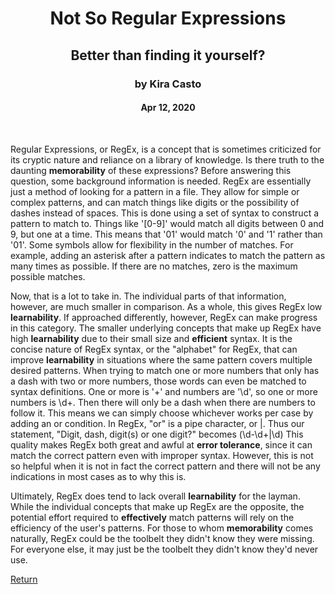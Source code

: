 <span align="center">
  <h1>Not So Regular Expressions</h1>
  <h2>Better than finding it yourself?</h2>
  <h3>by Kira Casto</h3>
  <h4>Apr 12, 2020</h4>
</span>
<br>
<p>Regular Expressions, or RegEx, is a concept that is sometimes criticized for its cryptic nature and reliance on a library of knowledge.
Is there truth to the daunting <strong>memorability</strong> of these expressions? Before answering this question, some background 
information is needed. RegEx are essentially just a method of looking for a pattern in a file. They allow for simple
or complex patterns, and can match things like digits or the possibility of dashes instead of spaces. This is done using a set of
syntax to construct a pattern to match to. Things like '[0-9]' would match all digits between 0 and 9, but one at a time. This means
that '01' would match '0' and '1' rather than '01'. Some symbols allow for flexibility in the number of matches. For example, adding
an asterisk after a pattern indicates to match the pattern as many times as possible. If there are no matches, zero is the maximum 
possible matches.</p>
<p>Now, that is a lot to take in. The individual parts of that information, however, are much smaller in comparison. As a whole, this
gives RegEx low <strong>learnability</strong>. If approached differently, however, RegEx can make progress in this category. The smaller
underlying concepts that make up RegEx have high <strong>learnability</strong> due to their small size and <strong>efficient</strong> syntax.
It is the concise nature of RegEx syntax, or the "alphabet" for RegEx, that can improve <strong>learnability</strong> in situations where the
same pattern covers multiple desired patterns. 
When trying to match one or more numbers that only has a dash with two or more numbers, those
words can even be matched to syntax definitions. One or more is '+' and numbers are '\d', so one or more numbers is \d+. Then there will only be
a dash when there are numbers to follow it. This means we can simply choose whichever works per case by adding an or condition. In RegEx, "or" is
a pipe character, or |. Thus our statement, "Digit, dash, digit(s) or one digit?" becomes (\d-\d+|\d)
This quality makes RegEx both great and awful at <strong>error tolerance</strong>, since it can
match the correct pattern even with improper syntax. However, this is not so helpful when it is not in fact the correct pattern and there will
not be any indications in most cases as to why this is. 

Ultimately, RegEx does tend to lack overall <strong>learnability</strong> for the layman. While the individual concepts that make up RegEx are
the opposite, the potential effort required to <strong>effectively</strong> match patterns will rely on the </strong>efficiency</strong> of the user's patterns.
For those to whom <strong>memorability</strong> comes naturally, RegEx could be the toolbelt they didn't know they were missing. For everyone else,
it may just be the toolbelt they didn't know they'd never use.</p>

[Return](../../../)
